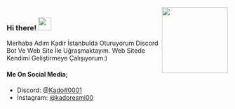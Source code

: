 <img align='right' src="https://cdn.discordapp.com/avatars/778540663675158548/1dab8afe32b00fb7836f14a11778625e.webp?size=2048" width="150">
<h3> Hi there! <img src="https://cdn.discordapp.com/emojis/733688934667780137.gif?v=1" width="30"></h3>

<p>Merhaba Adım Kadir İstanbulda Oturuyorum Discord Bot Ve Web Site İle Uğraşmaktayım. Web Sitede Kendimi Geliştirmeye Çalışıyorum:)</br></p>

#### Me On Social Media;
- Discord: [@Kado#0001](https://discord.com/users/751952536021368893)
- İnstagram: [@kadoresmi00](https://instagram.com/kadoresmi00)
